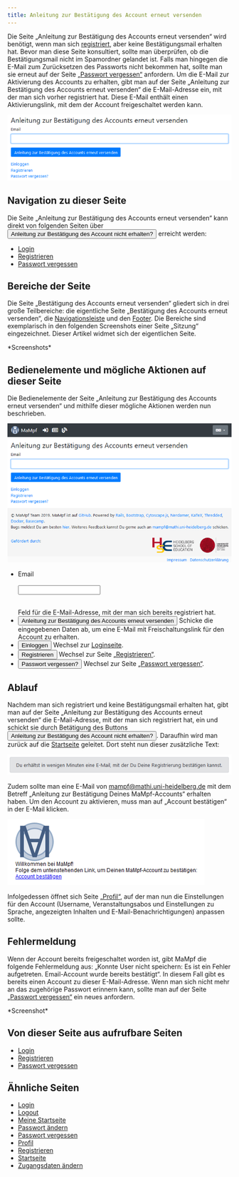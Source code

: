 ```yaml
---
title: Anleitung zur Bestätigung des Account erneut versenden
---
```


Die Seite „Anleitung zur Bestätigung des Accounts erneut versenden“ wird benötigt, wenn man sich [registriert](registration.md), aber keine Bestätigungsmail erhalten hat. Bevor man diese Seite konsultiert, sollte man überprüfen, ob die Bestätigungsmail nicht im Spamordner gelandet ist. Falls man hingegen die E-Mail zum Zurücksetzen des Passworts nicht bekommen hat, sollte man sie erneut auf der Seite [„Passwort vergessen“](password-forgotten.md) anfordern. Um die E-Mail zur Aktivierung des Accounts zu erhalten, gibt man auf der Seite „Anleitung zur Bestätigung des Accounts erneut versenden“ die E-Mail-Adresse ein, mit der man sich vorher registriert hat. Diese E-Mail enthält einen Aktivierungslink, mit dem der Account freigeschaltet werden kann.

![](/img/Anleitung_zur_Bestaetigung_thumb.png)

## Navigation zu dieser Seite
Die Seite „Anleitung zur Bestätigung des Accounts erneut versenden“ kann direkt von folgenden Seiten über <button name="button">Anleitung zur Bestätigung des Account nicht erhalten?</button> erreicht werden:

* [Login](login.md)
* [Registrieren](registration.md)
* [Passwort vergessen](password-forgotten.md)

## Bereiche der Seite
Die Seite „Bestätigung des Accounts erneut versenden“ gliedert sich in drei große Teilbereiche: die eigentliche Seite „Bestätigung des Accounts erneut versenden“, die [Navigationsleiste](nav-bar.md) und den [Footer](footer.md). Die Bereiche sind exemplarisch in den folgenden Screenshots einer Seite „Sitzung“ eingezeichnet. Dieser Artikel widmet sich der eigentlichen Seite.

\*Screenshots\*

## Bedienelemente und mögliche Aktionen auf dieser Seite
Die Bedienelemente der Seite „Anleitung zur Bestätigung des Accounts erneut versenden“ und mithilfe dieser mögliche Aktionen werden nun beschrieben.

![](/img/Anleitung_zur_Bestaetigung.png)

* <form>
  <p><label for="fname">Email</label><br></br>
  <input type="text" id="fname" name="fname"></input><br></br>
  </p></form>
  Feld für die E-Mail-Adresse, mit der man sich bereits registriert hat.
* <button name="button">Anleitung zur Bestätigung des Accounts erneut versenden</button> Schicke die eingegebenen Daten ab, um eine E-Mail mit Freischaltungslink für den Account zu erhalten.
* <form action="/mampf/de/docs/login"><input type="submit" value="Einloggen"/> Wechsel zur <a href="/mampf/de/docs/login "target="_self">Loginseite</a>.</form>
* <form action="/mampf/de/docs/registration"><input type="submit" value="Registrieren"/> Wechsel zur Seite <a href="/mampf/de/docs/registration "target="_self">„Registrieren“</a>.</form>
* <form action="/mampf/de/docs/password-forgotten"><input type="submit" value="Passwort vergessen?"/> Wechsel zur Seite <a href="/mampf/de/docs/password-forgotten "target="_self">„Passwort vergessen“</a>.</form>

## Ablauf
Nachdem man sich registriert und keine Bestätigungsmail erhalten hat, gibt man auf der Seite „Anleitung zur Bestätigung des Accounts erneut versenden“ die E-Mail-Adresse, mit der man sich registriert hat, ein und schickt sie durch Betätigung des Buttons <a href="/mampf/de/docs/home-page" target="_self"><button name="button">Anleitung zur Bestätigung des Account nicht erhalten?</button></a>. Daraufhin wird man zurück auf die [Startseite](home-page.md) geleitet. Dort steht nun dieser zusätzliche Text:

![](/img/Registriert2.png)

Zudem sollte man eine E-Mail von mampf@mathi.uni-heidelberg.de mit dem Betreff „Anleitung zur Bestätigung Deines MaMpf-Accounts“ erhalten haben. Um den Account zu aktivieren, muss man auf „Account bestätigen“ in der E-Mail klicken.

![](/img/Mail_Account_bestaetigen.png)

Infolgedessen öffnet sich Seite [„Profil“](profile.md), auf der man nun die Einstellungen für den Account (Username, Veranstaltungsabos und Einstellungen zu Sprache, angezeigten Inhalten und E-Mail-Benachrichtigungen) anpassen sollte.

## Fehlermeldung
Wenn der Account bereits freigeschaltet worden ist, gibt MaMpf die folgende Fehlermeldung aus: „Konnte User nicht speichern: Es ist ein Fehler aufgetreten. Email-Account wurde bereits bestätigt“. In diesem Fall gibt es bereits einen Account zu dieser E-Mail-Adresse. Wenn man sich nicht mehr an das zugehörige Passwort erinnern kann, sollte man auf der Seite [„Passwort vergessen“](password-forgotten.md) ein neues anfordern.

\*Screenshot\*

## Von dieser Seite aus aufrufbare Seiten
* [Login](login.md)
* [Registrieren](registration.md)
* [Passwort vergessen](password-forgotten.md)

## Ähnliche Seiten
* [Login](login.md)
* [Logout](logout.md)
* [Meine Startseite](my-home-page.md)
* [Passwort ändern](change-password.md)
* [Passwort vergessen](password-forgotten.md)
* [Profil](profile.md)
* [Registrieren](registration.md)
* [Startseite](home-page.md)
* [Zugangsdaten ändern](change-login-data.md)

